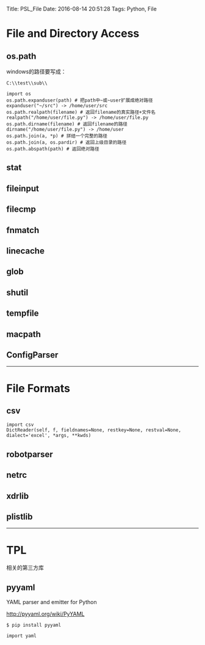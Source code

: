 Title: PSL_File
Date: 2016-08-14 20:51:28
Tags: Python, File



# File and Directory Access

## os.path

windows的路径要写成：

    C:\\test\\sub\\

    import os
    os.path.expanduser(path) # 把path中~或~user扩展成绝对路径 expanduser("~/src") -> /home/user/src
    os.path.realpath(filename) # 返回filename的真实路径+文件名 realpath("/home/user/file.py") -> /home/user/file.py
    os.path.dirname(filename) # 返回filename的路径 dirname("/home/user/file.py") -> /home/user
    os.path.join(a, *p) # 拼结一个完整的路径　
    os.path.join(a, os.pardir) # 返回上级目录的路径
    os.path.abspath(path) # 返回绝对路径

## stat

## fileinput

## filecmp

## fnmatch

## linecache

## glob

## shutil

## tempfile

## macpath

## ConfigParser

***

# File Formats

## csv

    import csv
    DictReader(self, f, fieldnames=None, restkey=None, restval=None, dialect='excel', *args, **kwds)

## robotparser

## netrc

## xdrlib

## plistlib

***

# TPL

相关的第三方库

## pyyaml

YAML parser and emitter for Python

<http://pyyaml.org/wiki/PyYAML>

    $ pip install pyyaml

    import yaml

